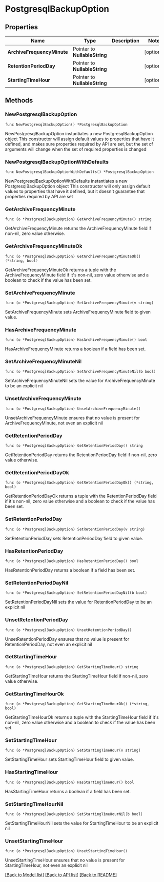 # PostgresqlBackupOption

## Properties

Name | Type | Description | Notes
------------ | ------------- | ------------- | -------------
**ArchiveFrequencyMinute** | Pointer to **NullableString** |  | [optional] 
**RetentionPeriodDay** | Pointer to **NullableString** |  | [optional] 
**StartingTimeHour** | Pointer to **NullableString** |  | [optional] 

## Methods

### NewPostgresqlBackupOption

`func NewPostgresqlBackupOption() *PostgresqlBackupOption`

NewPostgresqlBackupOption instantiates a new PostgresqlBackupOption object
This constructor will assign default values to properties that have it defined,
and makes sure properties required by API are set, but the set of arguments
will change when the set of required properties is changed

### NewPostgresqlBackupOptionWithDefaults

`func NewPostgresqlBackupOptionWithDefaults() *PostgresqlBackupOption`

NewPostgresqlBackupOptionWithDefaults instantiates a new PostgresqlBackupOption object
This constructor will only assign default values to properties that have it defined,
but it doesn't guarantee that properties required by API are set

### GetArchiveFrequencyMinute

`func (o *PostgresqlBackupOption) GetArchiveFrequencyMinute() string`

GetArchiveFrequencyMinute returns the ArchiveFrequencyMinute field if non-nil, zero value otherwise.

### GetArchiveFrequencyMinuteOk

`func (o *PostgresqlBackupOption) GetArchiveFrequencyMinuteOk() (*string, bool)`

GetArchiveFrequencyMinuteOk returns a tuple with the ArchiveFrequencyMinute field if it's non-nil, zero value otherwise
and a boolean to check if the value has been set.

### SetArchiveFrequencyMinute

`func (o *PostgresqlBackupOption) SetArchiveFrequencyMinute(v string)`

SetArchiveFrequencyMinute sets ArchiveFrequencyMinute field to given value.

### HasArchiveFrequencyMinute

`func (o *PostgresqlBackupOption) HasArchiveFrequencyMinute() bool`

HasArchiveFrequencyMinute returns a boolean if a field has been set.

### SetArchiveFrequencyMinuteNil

`func (o *PostgresqlBackupOption) SetArchiveFrequencyMinuteNil(b bool)`

 SetArchiveFrequencyMinuteNil sets the value for ArchiveFrequencyMinute to be an explicit nil

### UnsetArchiveFrequencyMinute
`func (o *PostgresqlBackupOption) UnsetArchiveFrequencyMinute()`

UnsetArchiveFrequencyMinute ensures that no value is present for ArchiveFrequencyMinute, not even an explicit nil
### GetRetentionPeriodDay

`func (o *PostgresqlBackupOption) GetRetentionPeriodDay() string`

GetRetentionPeriodDay returns the RetentionPeriodDay field if non-nil, zero value otherwise.

### GetRetentionPeriodDayOk

`func (o *PostgresqlBackupOption) GetRetentionPeriodDayOk() (*string, bool)`

GetRetentionPeriodDayOk returns a tuple with the RetentionPeriodDay field if it's non-nil, zero value otherwise
and a boolean to check if the value has been set.

### SetRetentionPeriodDay

`func (o *PostgresqlBackupOption) SetRetentionPeriodDay(v string)`

SetRetentionPeriodDay sets RetentionPeriodDay field to given value.

### HasRetentionPeriodDay

`func (o *PostgresqlBackupOption) HasRetentionPeriodDay() bool`

HasRetentionPeriodDay returns a boolean if a field has been set.

### SetRetentionPeriodDayNil

`func (o *PostgresqlBackupOption) SetRetentionPeriodDayNil(b bool)`

 SetRetentionPeriodDayNil sets the value for RetentionPeriodDay to be an explicit nil

### UnsetRetentionPeriodDay
`func (o *PostgresqlBackupOption) UnsetRetentionPeriodDay()`

UnsetRetentionPeriodDay ensures that no value is present for RetentionPeriodDay, not even an explicit nil
### GetStartingTimeHour

`func (o *PostgresqlBackupOption) GetStartingTimeHour() string`

GetStartingTimeHour returns the StartingTimeHour field if non-nil, zero value otherwise.

### GetStartingTimeHourOk

`func (o *PostgresqlBackupOption) GetStartingTimeHourOk() (*string, bool)`

GetStartingTimeHourOk returns a tuple with the StartingTimeHour field if it's non-nil, zero value otherwise
and a boolean to check if the value has been set.

### SetStartingTimeHour

`func (o *PostgresqlBackupOption) SetStartingTimeHour(v string)`

SetStartingTimeHour sets StartingTimeHour field to given value.

### HasStartingTimeHour

`func (o *PostgresqlBackupOption) HasStartingTimeHour() bool`

HasStartingTimeHour returns a boolean if a field has been set.

### SetStartingTimeHourNil

`func (o *PostgresqlBackupOption) SetStartingTimeHourNil(b bool)`

 SetStartingTimeHourNil sets the value for StartingTimeHour to be an explicit nil

### UnsetStartingTimeHour
`func (o *PostgresqlBackupOption) UnsetStartingTimeHour()`

UnsetStartingTimeHour ensures that no value is present for StartingTimeHour, not even an explicit nil

[[Back to Model list]](../README.md#documentation-for-models) [[Back to API list]](../README.md#documentation-for-api-endpoints) [[Back to README]](../README.md)


